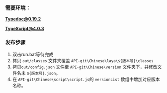 ### 需要环境：

**Typedoc@0.19.2**

**TypeScript@4.0.3**



### 发布步骤

1. 双击run.bat等待完成
2. 拷贝 `out/classes` 文件夹覆盖 `API-git\Chinese\laya\${版本号}\classes` 
3. 拷贝`out/config.json` 文件至 `API-git\Chinese\version` 文件夹下，并修改文件名未 `${版本号}.json`。
4. 在 `API-git\Chinese\script\script.js`的 `versionList` 数组中增加对应版本名称。




